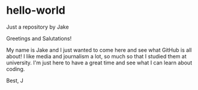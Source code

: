 # hello-world
Just a repository by Jake

Greetings and Salutations!

My name is Jake and I just wanted to come here and see what GitHub is all about!
I like media and journalism a lot, so much so that I studied them at university.
I'm just here to have a great time and see what I can learn about coding.

Best,
J
